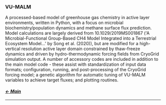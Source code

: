 ### VU-MALM

A processed-based model of greenhouse gas chemistry in active layer environments,  written in Python, with a focus on microbial biochemistry/population dynamics and methane surface flux prediction. Model calculations are largely derived from 10.1029/2019MS001867 ('A Microbial-Functional Group-Based CH4 Model Integrated into a Terrestrial Ecosystem Model...' by Song et al. (2020)), but are modified for a high-vertical resolution active layer domain constrained by thaw-freeze dynamics and driven by hydro-thermodynamic forcing fields from CryoGrid simulation output. A number of accessory codes are included in addition to the main model code - these assist with standardization of input data formats; configuration, running, and post-processing of the CryoGrid forcing model; a genetic algorithm for automatic tuning of VU-MALM variables to achieve target fluxes; and plotting routines.

#### _[&larr; Main](index.md)_

---
